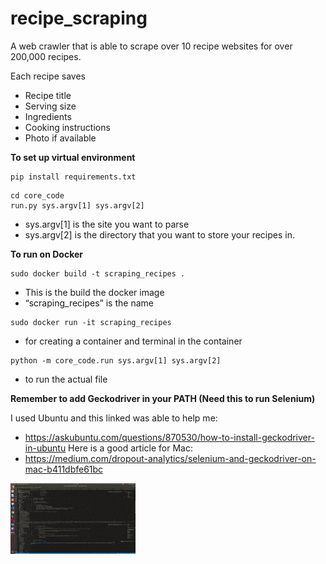 # recipe_scraping

A web crawler that is able to scrape over 10 recipe websites for over 200,000 recipes.

Each recipe saves
- Recipe title
- Serving size
- Ingredients
- Cooking instructions
- Photo if available

**To set up virtual environment**

```
pip install requirements.txt
```
```
cd core_code
run.py sys.argv[1] sys.argv[2]
```
- sys.argv[1] is the site you want to parse
- sys.argv[2] is the directory that you want to store your recipes in.

**To run on Docker**
```
sudo docker build -t scraping_recipes .
```
- This is the build the docker image
- “scraping_recipes” is the name

```
sudo docker run -it scraping_recipes
```
- for creating a container and terminal in the container

```
python -m core_code.run sys.argv[1] sys.argv[2]
```
- to run the actual file



**Remember to add Geckodriver in your PATH (Need this to run Selenium)**

I used Ubuntu and this linked was able to help me:
- https://askubuntu.com/questions/870530/how-to-install-geckodriver-in-ubuntu
Here is a good article for Mac:
- https://medium.com/dropout-analytics/selenium-and-geckodriver-on-mac-b411dbfe61bc

![](recipe_scraping_GIF_downsized.gif)
